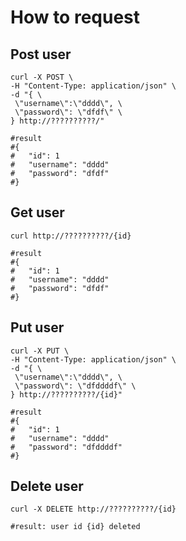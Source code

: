 # How to request

## Post user
```shell
curl -X POST \
-H "Content-Type: application/json" \
-d "{ \
 \"username\":\"dddd\", \
 \"password\": \"dfdf\" \
} http://??????????/"

#result
#{
#   "id": 1
#   "username": "dddd"
#   "password": "dfdf"
#}
```

## Get user
```shell
curl http://??????????/{id}

#result
#{
#   "id": 1
#   "username": "dddd"
#   "password": "dfdf"
#}
```

## Put user
```shell
curl -X PUT \
-H "Content-Type: application/json" \
-d "{ \
 \"username\":\"dddd\", \
 \"password\": \"dfddddf\" \
} http://??????????/{id}"

#result
#{
#   "id": 1
#   "username": "dddd"
#   "password": "dfddddf"
#}
```

## Delete user
```shell
curl -X DELETE http://??????????/{id}

#result: user id {id} deleted
```